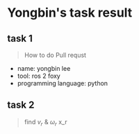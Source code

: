 # Yongbin's task result

## task 1
> How to do Pull requst
- name: yongbin lee
- tool: ros 2 foxy
- programming language: python

## task 2
> find $v_r$ & $\omega_r$
x_r

